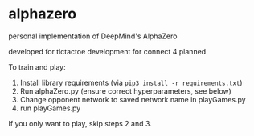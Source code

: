 # alphazero
personal implementation of DeepMind's AlphaZero 

developed for tictactoe
development for connect 4 planned

To train and play:
1) Install library requirements (via `pip3 install -r requirements.txt`)
2) Run alphaZero.py (ensure correct hyperparameters, see below)
3) Change opponent network to saved network name in playGames.py
4) run playGames.py

If you only want to play, skip steps 2 and 3.